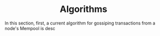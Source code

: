 <div align='center'> 
	<h1>Algorithms</h1>
</div>

In this section, first, a current algorithm for gossiping transactions from a node's Mempool is desc
<!--stackedit_data:
eyJoaXN0b3J5IjpbNjQ4MTc3MDYwXX0=
-->
